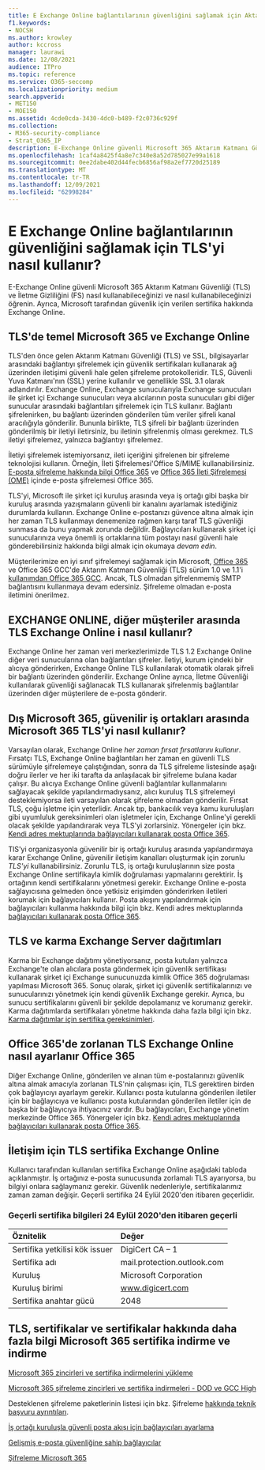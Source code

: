 ```yaml
---
title: E Exchange Online bağlantılarının güvenliğini sağlamak için Aktarım Katmanı Güvenliği'nin (TLS) kullanımı
f1.keywords:
- NOCSH
ms.author: krowley
author: kccross
manager: laurawi
ms.date: 12/08/2021
audience: ITPro
ms.topic: reference
ms.service: O365-seccomp
ms.localizationpriority: medium
search.appverid:
- MET150
- MOE150
ms.assetid: 4cde0cda-3430-4dc0-b489-f2c0736c929f
ms.collection:
- M365-security-compliance
- Strat_O365_IP
description: E-Exchange Online güvenli Microsoft 365 Aktarım Katmanı Güvenliği (TLS) ve İletme Gizliliğini (FS) nasıl kullanabileceğinizi ve nasıl kullanabileceğinizi öğrenin. Ayrıca Microsoft tarafından verilen sertifika hakkında daha fazla bilgi Exchange Online.
ms.openlocfilehash: 1caf4a8425f4a8e7c340e8a52d785027e99a1618
ms.sourcegitcommit: 0ee2dabe402d44fecb6856af98a2ef7720d25189
ms.translationtype: MT
ms.contentlocale: tr-TR
ms.lasthandoff: 12/09/2021
ms.locfileid: "62998284"
---
```

# <a name="how-exchange-online-uses-tls-to-secure-email-connections"></a>E Exchange Online bağlantılarının güvenliğini sağlamak için TLS'yi nasıl kullanır?

E-Exchange Online güvenli Microsoft 365 Aktarım Katmanı Güvenliği (TLS) ve İletme Gizliliğini (FS) nasıl kullanabileceğinizi ve nasıl kullanabileceğinizi öğrenin. Ayrıca, Microsoft tarafından güvenlik için verilen sertifika hakkında Exchange Online.
  
## <a name="tls-basics-for-microsoft-365-and-exchange-online"></a>TLS'de temel Microsoft 365 ve Exchange Online

TLS'den önce gelen Aktarım Katmanı Güvenliği (TLS) ve SSL, bilgisayarlar arasındaki bağlantıyı şifrelemek için güvenlik sertifikaları kullanarak ağ üzerinden iletişimi güvenli hale gelen şifreleme protokolleridir. TLS, Güvenli Yuva Katmanı'nın (SSL) yerine kullanılır ve genellikle SSL 3.1 olarak adlandırılır. Exchange Online, Exchange sunucularıyla Exchange sunucuları ile şirket içi Exchange sunucuları veya alıcılarının posta sunucuları gibi diğer sunucular arasındaki bağlantıları şifrelemek için TLS kullanır. Bağlantı şifrelenirken, bu bağlantı üzerinden gönderilen tüm veriler şifreli kanal aracılığıyla gönderilir. Bununla birlikte, TLS şifreli bir bağlantı üzerinden gönderilmiş bir iletiyi iletirsiniz, bu iletinin şifrelenmiş olması gerekmez. TLS iletiyi şifrelemez, yalnızca bağlantıyı şifrelemez.
  
İletiyi şifrelemek istemiyorsanız, ileti içeriğini şifrelenen bir şifreleme teknolojisi kullanın. Örneğin, İleti Şifrelemesi'Office S/MIME kullanabilirsiniz. [E-posta şifreleme hakkında bilgi Office 365](email-encryption.md) ve [Office 365 İleti Şifrelemesi (OME)](ome.md) içinde e-posta şifrelemesi Office 365.
  
TLS'yi, Microsoft ile şirket içi kuruluş arasında veya iş ortağı gibi başka bir kuruluş arasında yazışmaların güvenli bir kanalını ayarlamak istediğiniz durumlarda kullanın. Exchange Online e-postanızı güvence altına almak için her zaman TLS kullanmayı denemenize rağmen karşı taraf TLS güvenliği sunmasa da bunu yapmak zorunda değildir. Bağlayıcıları kullanarak şirket içi sunucularınıza veya önemli iş ortaklarına tüm postayı nasıl güvenli hale gönderebilirsiniz hakkında bilgi almak için okumaya *devam edin*.

Müşterilerimize en iyi sınıf şifrelemeyi sağlamak için Microsoft, [Office 365](tls-1.0-and-1.1-deprecation-for-office-365.md) ve Office 365 GCC'de Aktarım Katmanı Güvenliği (TLS) sürüm 1.0 ve 1.1'i [kullanımdan Office 365 GCC](tls-1-2-in-office-365-gcc.md). Ancak, TLS olmadan şifrelenmemiş SMTP bağlantısını kullanmaya devam edersiniz. Şifreleme olmadan e-posta iletimini önerilmez.  
  
## <a name="how-exchange-online-uses-tls-between-exchange-online-customers"></a>EXCHANGE ONLINE, diğer müşteriler arasında TLS Exchange Online i nasıl kullanır?

Exchange Online her zaman veri merkezlerimizde TLS 1.2 Exchange Online diğer veri sunucularına olan bağlantıları şifreler. İletiyi, kurum içindeki bir alıcıya gönderirken, Exchange Online TLS kullanılarak otomatik olarak şifreli bir bağlantı üzerinden gönderilir. Exchange Online ayrıca, İletme Güvenliği kullanılarak güvenliği sağlanacak TLS kullanarak şifrelenmiş bağlantılar üzerinden diğer müşterilere de e-posta gönderir.
  
## <a name="how-microsoft-365-uses-tls-between-microsoft-365-and-external-trusted-partners"></a>Dış Microsoft 365, güvenilir iş ortakları arasında Microsoft 365 TLS'yi nasıl kullanır?

Varsayılan olarak, Exchange Online *her zaman fırsat fırsatlarını kullanır*. Fırsatçı TLS, Exchange Online bağlantıları her zaman en güvenli TLS sürümüyle şifrelemeye çalıştığından, sonra da TLS şifreleme listesinde aşağı doğru ilerler ve her iki tarafta da anlaşılacak bir şifreleme bulana kadar çalışır. Bu alıcıya Exchange Online güvenli bağlantılar kullanmalarını sağlayacak şekilde yapılandırmadıysanız, alıcı kuruluş TLS şifrelemeyi desteklemiyorsa ileti varsayılan olarak şifreleme olmadan gönderilir. Fırsat TLS, çoğu işletme için yeterlidir. Ancak tıp, bankacılık veya kamu kuruluşları gibi uyumluluk gereksinimleri olan işletmeler için, Exchange Online'yi gerekli olacak şekilde yapılandırarak veya TLS'yi zorlarsiniz. Yönergeler için bkz. [Kendi adres mektuplarında bağlayıcıları kullanarak posta Office 365](/exchange/mail-flow-best-practices/use-connectors-to-configure-mail-flow/use-connectors-to-configure-mail-flow).
  
TlS'yi organizasyonla güvenilir bir iş ortağı kuruluş arasında yapılandırmaya karar Exchange Online, güvenilir iletişim kanalları oluşturmak için zorunlu *TLS'yi* kullanabilirsiniz. Zorunlu TLS, iş ortağı kuruluşlarının size posta Exchange Online sertifikayla kimlik doğrulaması yapmalarını gerektirir. İş ortağının kendi sertifikalarını yönetmesi gerekir. Exchange Online e-posta sağlayıcısına gelmeden önce yetkisiz erişimden gönderirken iletileri korumak için bağlayıcıları kullanır. Posta akışını yapılandırmak için bağlayıcıları kullanma hakkında bilgi için bkz. Kendi adres mektuplarında [bağlayıcıları kullanarak posta Office 365](/exchange/mail-flow-best-practices/use-connectors-to-configure-mail-flow/use-connectors-to-configure-mail-flow).
  
## <a name="tls-and-hybrid-exchange-server-deployments"></a>TLS ve karma Exchange Server dağıtımları

Karma bir Exchange dağıtımı yönetiyorsanız, posta kutuları yalnızca Exchange'te olan alıcılara posta göndermek için güvenlik sertifikası kullanarak şirket içi Exchange sunucunuzda kimlik Office 365 doğrulaması yapılması Microsoft 365. Sonuç olarak, şirket içi güvenlik sertifikalarınızı ve sunucularınızı yönetmek için kendi güvenlik Exchange gerekir. Ayrıca, bu sunucu sertifikalarını güvenli bir şekilde depolamanız ve korumanız gerekir. Karma dağıtımlarda sertifikaları yönetme hakkında daha fazla bilgi için bkz. [Karma dağıtımlar için sertifika gereksinimleri](/exchange/certificate-requirements).
  
## <a name="how-to-set-up-forced-tls-for-exchange-online-in-office-365"></a>Office 365'de zorlanan TLS Exchange Online nasıl ayarlanır Office 365

Diğer Exchange Online, gönderilen ve alınan tüm e-postalarınızı güvenlik altına almak amacıyla zorlanan TLS'nin çalışması için, TLS gerektiren birden çok bağlayıcıyı ayarlaym gerekir. Kullanıcı posta kutularına gönderilen iletiler için bir bağlayıcıya ve kullanıcı posta kutularından gönderilen iletiler için de başka bir bağlayıcıya ihtiyacınız vardır. Bu bağlayıcıları, Exchange yönetim merkezinde Office 365. Yönergeler için bkz. [Kendi adres mektuplarında bağlayıcıları kullanarak posta Office 365](/exchange/mail-flow-best-practices/use-connectors-to-configure-mail-flow/use-connectors-to-configure-mail-flow).

## <a name="tls-certificate-information-for-exchange-online"></a>İletişim için TLS sertifika Exchange Online

Kullanıcı tarafından kullanılan sertifika Exchange Online aşağıdaki tabloda açıklanmıştır. İş ortağınız e-posta sunucusunda zorlamalı TLS ayarıyorsa, bu bilgiyi onlara sağlaymanız gerekir. Güvenlik nedenleriyle, sertifikalarımız zaman zaman değişir. Geçerli sertifika 24 Eylül 2020'den itibaren geçerlidir.

### <a name="current-certificate-information-valid-from-september-24-2020"></a>Geçerli sertifika bilgileri 24 Eylül 2020'den itibaren geçerli
  
| Öznitelik | Değer |
|:-----|:-----|
|Sertifika yetkilisi kök issuer|DigiCert CA – 1|
|Sertifika adı|mail.protection.outlook.com|
|Kuruluş|Microsoft Corporation|
|Kuruluş birimi|www.digicert.com|
|Sertifika anahtar gücü|2048|

## <a name="get-more-information-about-tls-certificates-and-microsoft-365-and-download-certificates"></a>TLS, sertifikalar ve sertifikalar hakkında daha fazla bilgi Microsoft 365 sertifika indirme ve indirme

[Microsoft 365 zincirleri ve sertifika indirmelerini yükleme](encryption-office-365-certificate-chains.md)

[Microsoft 365 şifreleme zincirleri ve sertifika indirmeleri - DOD ve GCC High](encryption-office-365-certificate-chains-itar.md)

Desteklenen şifreleme paketlerinin listesi için bkz. Şifreleme [hakkında teknik başvuru ayrıntıları](technical-reference-details-about-encryption.md).
  
[İş ortağı kuruluşla güvenli posta akışı için bağlayıcıları ayarlama](/exchange/mail-flow-best-practices/use-connectors-to-configure-mail-flow/set-up-connectors-for-secure-mail-flow-with-a-partner)
  
[Gelişmiş e-posta güvenliğine sahip bağlayıcılar](/previous-versions/exchange-server/exchange-150/dn942516(v=exchg.150))
  
[Şifreleme Microsoft 365](encryption.md)
